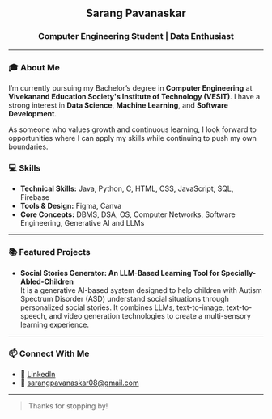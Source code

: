 <h2 align="center">Sarang Pavanaskar</h2>
<h3 align="center">Computer Engineering Student | Data Enthusiast</h3>

---

### 🎓 About Me

I’m currently pursuing my Bachelor’s degree in **Computer Engineering** at **Vivekanand Education Society's Institute of Technology (VESIT)**. 
I have a strong interest in **Data Science**, **Machine Learning**, and **Software Development**.

As someone who values growth and continuous learning, I look forward to opportunities where I can apply my skills while continuing to push my own boundaries.

### 💻 Skills

- **Technical Skills:** Java, Python, C, HTML, CSS, JavaScript, SQL, Firebase 
- **Tools & Design:** Figma, Canva
- **Core Concepts:** DBMS, DSA, OS, Computer Networks, Software Engineering, Generative AI and LLMs

---

### 📚 Featured Projects

- **Social Stories Generator: An LLM-Based Learning Tool for Specially-Abled-Children**  
It is a generative AI-based system designed to help children with Autism Spectrum Disorder (ASD) understand social situations through personalized social stories. It combines LLMs, text-to-image, text-to-speech, and video generation technologies to create a multi-sensory learning experience.

---

### 📫 Connect With Me

- 🔗 [LinkedIn](https://www.linkedin.com/in/sarang8114)
- 📧 sarangpavanaskar08@gmail.com  

---

> Thanks for stopping by!
